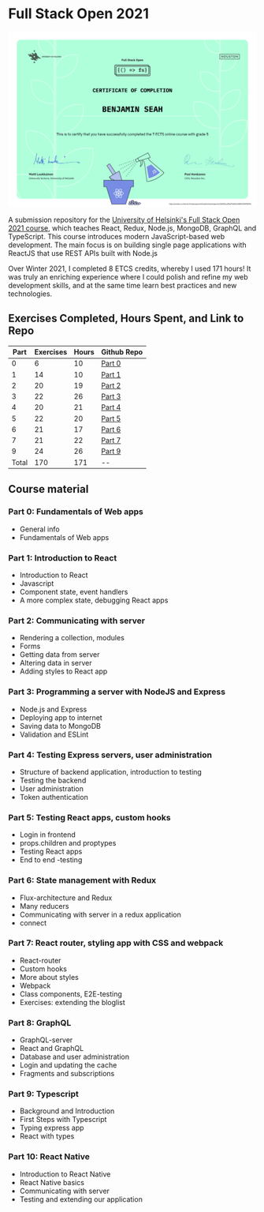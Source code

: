 # Full Stack Open 2021

![Course Completion Certificate](https://github.com/sbhbenjamin/fullstackopen-sbhbenjamin/blob/main/sbhbenjamin-certificate.png)
 
A submission repository for the [University of Helsinki's Full Stack Open 2021 course](https://fullstackopen.com/en/), which teaches React, Redux, Node.js, MongoDB, GraphQL and TypeScript. This course introduces modern JavaScript-based web development. The main focus is on building single page applications with ReactJS that use REST APIs built with Node.js

Over Winter 2021, I completed 8 ETCS credits, whereby I used 171 hours! It was truly an enriching experience where I could polish and refine my web development skills, and at the same time learn best practices and new technologies.

## Exercises Completed, Hours Spent, and Link to Repo

| Part | Exercises | Hours | Github Repo |
| ---- | --------- | ----- | ----------- |
| 0 | 6 | 10 | [Part 0](https://github.com/sbhbenjamin/fullstackopen-sbhbenjamin/tree/main/part0)
| 1 | 14 | 10 | [Part 1](https://github.com/sbhbenjamin/fullstackopen-sbhbenjamin/tree/main/part1)
| 2 | 20 | 19 | [Part 2](https://github.com/sbhbenjamin/fullstackopen-sbhbenjamin/tree/main/part2)
| 3 | 22 | 26 | [Part 3](https://github.com/sbhbenjamin/fullstackopen-part3-sbhbenjamin)
| 4 | 20 | 21 | [Part 4](https://github.com/sbhbenjamin/fullstackopen-sbhbenjamin/tree/main/part4)
| 5 | 22 | 20 | [Part 5](https://github.com/sbhbenjamin/fullstackopen-sbhbenjamin/tree/main/part5)
| 6 | 21 | 17 | [Part 6](https://github.com/sbhbenjamin/fullstackopen-sbhbenjamin/tree/main/part6)
| 7 | 21 | 22 | [Part 7](https://github.com/sbhbenjamin/fullstackopen-sbhbenjamin/tree/main/part7)
| 9 | 24 | 26 | [Part 9](https://github.com/sbhbenjamin/fullstackopen-sbhbenjamin/tree/main/part9)
| Total | 170 | 171 | --

## Course material

### Part 0: Fundamentals of Web apps

- General info
- Fundamentals of Web apps

### Part 1: Introduction to React

- Introduction to React
- Javascript
- Component state, event handlers
- A more complex state, debugging React apps

### Part 2: Communicating with server

- Rendering a collection, modules
- Forms
- Getting data from server
- Altering data in server
- Adding styles to React app

### Part 3: Programming a server with NodeJS and Express

- Node.js and Express
- Deploying app to internet
- Saving data to MongoDB
- Validation and ESLint

### Part 4: Testing Express servers, user administration

- Structure of backend application, introduction to testing
- Testing the backend
- User administration
- Token authentication

### Part 5: Testing React apps, custom hooks

- Login in frontend
- props.children and proptypes
- Testing React apps
- End to end -testing

### Part 6: State management with Redux

- Flux-architecture and Redux
- Many reducers
- Communicating with server in a redux application
- connect

### Part 7: React router, styling app with CSS and webpack

- React-router
- Custom hooks
- More about styles
- Webpack
- Class components, E2E-testing
- Exercises: extending the bloglist

### Part 8: GraphQL

- GraphQL-server
- React and GraphQL
- Database and user administration
- Login and updating the cache
- Fragments and subscriptions

### Part 9: Typescript

- Background and Introduction
- First Steps with Typescript
- Typing express app
- React with types

### Part 10: React Native

- Introduction to React Native
- React Native basics
- Communicating with server
- Testing and extending our application
